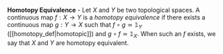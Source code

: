 **Homotopy Equivalence** - Let $X$ and $Y$ be two topological spaces. A continuous map $f: X \rightarrow Y$ is a *homotopy equivalence* if there exists a continuous map $g:Y \rightarrow X$ such that $f\circ g \simeq \mathbb{1}_Y$ ([[homotopy_def|homotopic]]) and $g\circ f \simeq \mathbb{1}_X.$ When such an $f$ exists, we say that $X$ and $Y$ are homotopy equivalent.